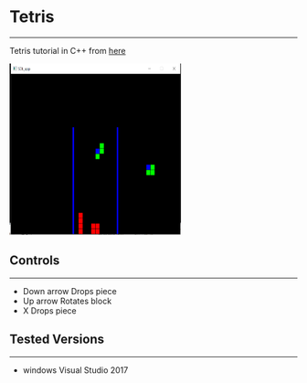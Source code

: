 # Tetris
---
Tetris tutorial in C++ from [here](http://javilop.com/gamedev/tetris-tutorial-in-c-platform-independent-focused-in-game-logic-for-beginners/)

<img src="Images/Tetris.PNG" width="300" height="300">


## Controls
---
* Down arrow  	Drops piece
* Up arrow		Rotates block
* X				Drops piece



## Tested Versions
---

* windows Visual Studio 2017